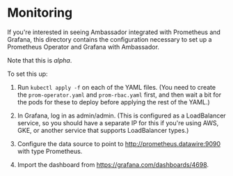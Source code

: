 # Monitoring

If you're interested in seeing Ambassador integrated with Prometheus and Grafana, this directory contains the configuration necessary to set up a Prometheus Operator and Grafana with Ambassador.

Note that this is *alpha*.

To set this up:

1. Run `kubectl apply -f` on each of the YAML files. (You need to create the `prom-operator.yaml` and `prom-rbac.yaml` first, and then wait a bit for the pods for these to deploy before applying the rest of the YAML.)

2. In Grafana, log in as admin/admin. (This is configured as a LoadBalancer service, so you should have a separate IP for this if you're using AWS, GKE, or another service that supports LoadBalancer types.)

3. Configure the data source to point to http://prometheus.datawire:9090 with type Prometheus.

4. Import the dashboard from https://grafana.com/dashboards/4698.
